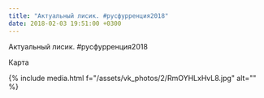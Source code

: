 ```yaml
---
title: "Актуальный лисик. #русфурренция2018"
date: 2018-02-03 19:51:00 +0300
---
```


Актуальный лисик. #русфурренция2018

Карта

{% include media.html f="/assets/vk_photos/2/RmOYHLxHvL8.jpg" alt="" %}
